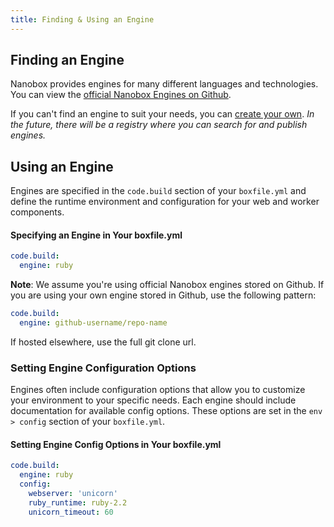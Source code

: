 ```yaml
---
title: Finding & Using an Engine
---
```


## Finding an Engine
Nanobox provides engines for many different languages and technologies. You can view the [official Nanobox Engines on Github](https://github.com/nanobox-io?utf8=%E2%9C%93&query=nanobox-engine).

If you can't find an engine to suit your needs, you can [create your own](/engines/create/). *In the future, there will be a registry where you can search for and publish engines.*

## Using an Engine
Engines are specified in the `code.build` section of your `boxfile.yml` and define the runtime environment and configuration for your web and worker components.

#### Specifying an Engine in Your boxfile.yml
```yaml
code.build:
  engine: ruby
```

**Note**: We assume you're using official Nanobox engines stored on Github. If you are using your own engine stored in Github, use the following pattern:

```yaml
code.build:
  engine: github-username/repo-name
```

If hosted elsewhere, use the full git clone url.

### Setting Engine Configuration Options
Engines often include configuration options that allow you to customize your environment to your specific needs. Each engine should include documentation for available config options. These options are set in the  `env > config` section of your `boxfile.yml`.

#### Setting Engine Config Options in Your boxfile.yml
```yaml
code.build:
  engine: ruby
  config:
    webserver: 'unicorn'
    ruby_runtime: ruby-2.2
    unicorn_timeout: 60
```
